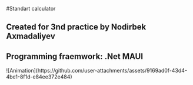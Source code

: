 #Standart calculator
<h2>Created for 3nd practice by Nodirbek Axmadaliyev</h2>
<h2 textcolor = "red">Programming fraemwork: .Net MAUI</h2>
![Animation](https://github.com/user-attachments/assets/9169ad0f-43d4-4be1-8f1d-e84ee372e484)
